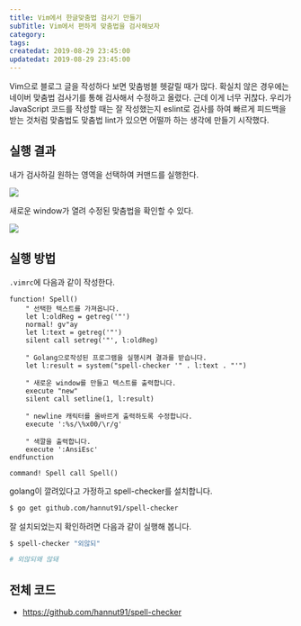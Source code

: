```yaml
---
title: Vim에서 한글맞춤법 검사기 만들기
subTitle: Vim에서 편하게 맞춤법을 검사해보자
category: 
tags: 
createdat: 2019-08-29 23:45:00
updatedat: 2019-08-29 23:45:00
---
```


Vim으로 블로그 글을 작성하다 보면 맞춤벙블 헷갈릴 때가 많다. 확실치 않은
경우에는 네이버 맞춤법 검사기를 통해 검사해서 수정하고 올렸다. 근데 이게 너무
귀찮다. 우리가 JavaScript 코드를 작성할 때는 잘 작성했는지 eslint로 검사를 하여
빠르게 피드백을 받는 것처럼 맞춤법도 맞춤법 lint가 있으면 어떨까 하는 생각에
만들기 시작했다.

## 실행 결과

내가 검사하길 원하는 영역을 선택하여 커맨드를 실행한다.

![](https://user-images.githubusercontent.com/14071105/63954079-7e69bf80-cabd-11e9-8043-84b417ef6682.png)

새로운 window가 열려 수정된 맞춤법을 확인할 수 있다.

![](https://user-images.githubusercontent.com/14071105/63954082-7f9aec80-cabd-11e9-8c48-751b06e27b65.png)

## 실행 방법

`.vimrc`에 다음과 같이 작성한다.

```
function! Spell()
    " 선택한 텍스트를 가져옵니다.
    let l:oldReg = getreg('"')
    normal! gv"ay
    let l:text = getreg('"')
    silent call setreg('"', l:oldReg)

    " Golang으로작성된 프로그램을 실행시켜 결과를 받습니다.
    let l:result = system("spell-checker '" . l:text . "'")

    " 새로운 window를 만들고 텍스트를 출력합니다.
    execute "new"
    silent call setline(1, l:result)

    " newline 캐릭터를 올바르게 출력하도록 수정합니다.
    execute ':%s/\%x00/\r/g'

    " 색깔을 출력합니다.
    execute ':AnsiEsc'
endfunction

command! Spell call Spell()
```

golang이 깔려있다고 가정하고 spell-checker를 설치합니다.

```bash
$ go get github.com/hannut91/spell-checker
```

잘 설치되었는지 확인하려면 다음과 같이 실행해 봅니다.

```bash
$ spell-checker "외않되"

# 외않되왜 않돼
```

## 전체 코드

* <https://github.com/hannut91/spell-checker>
